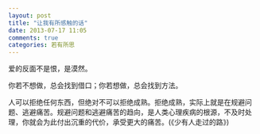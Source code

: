 ```yaml
---
layout: post
title: "让我有所感触的话"
date: 2013-07-17 11:05
comments: true
categories: 若有所思
---
```

爱的反面不是恨，是漠然。

你若不想做，总会找到借口；你若想做，总会找到方法。

人可以拒绝任何东西，但绝对不可以拒绝成熟。拒绝成熟，实际上就是在规避问题、逃避痛苦。规避问题和逃避痛苦的趋向，是人类心理疾病的根源，不及时处理，你就会为此付出沉重的代价，承受更大的痛苦。(《少有人走过的路》)


